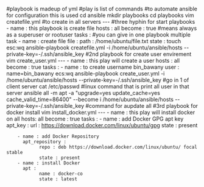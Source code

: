 #playbook is madeup of yml
#play is list of commands
#to automate ansible for configuration this is used
cd ansible
mkdir playbooks
cd playbooks
vim createfile.yml #to create in all servers
    ---     #three hyphin for start playbooks
    - name : this playbook is create file
      hosts : all
      become : true #means always as a superuser or rootuser
      tasks :                       #you can give in one playbook multiple task
        - name : create file
          file :
            path : /home/ubuntu/file.txt
            state : touch
    esc:wq
ansible-playbook createfile.yml -i /home/ubuntu/ansible/hosts --private-key=-/.ssh/ansible_key
#2nd playbook for create user envirement
vim create_user.yml
    ---
    - name : this play will create a user
      hosts : all
      become : true
      tasks :
        - name : to create username bin_bawany
          user : name=bin_bawany
    ecs:wq
ansible-playbook create_user.yml -i /home/ubuntu/ansible/hosts --private-key=-/.ssh/ansible_key
#go in 1 of client server
cat /etc/passwd         #linux command that is print all user in that server
ansible all -m apt -a "upgrade=yes update_cache=yes cache_valid_time=86400" --become i /home/ubuntu/ansible/hosts --private-key=-/.ssh/ansible_key #command for aupdate all
#3rd playbook for docker install
vim install_docker.yml
    ---
    - name : this play will install docker on all 
      hosts: all
      become : true
      tasks :
        - name : add Docker GPG apt key
          apt_key :
                url : https://download.docker.com/linux/ubuntu/gpg
                state : present

        - name : add Docker Repository
          apt_repository :
                repo : deb https://download.docker.com/linux/ubuntu/ focal stable
                state : present
        - name : install Docker
          apt :
                name : docker-co
                state : latest
          


